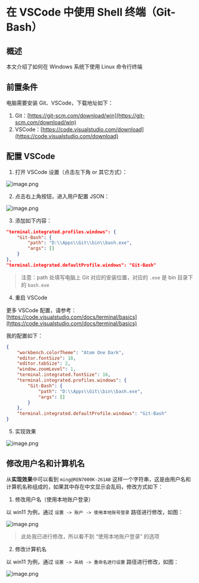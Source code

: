 # 在 VSCode 中使用 Shell 终端（Git-Bash）

## 概述

本文介绍了如何在 Windows 系统下使用 Linux 命令行终端

## 前置条件

电脑需要安装 Git、VSCode，下载地址如下：

1. Git：[https://git-scm.com/download/win](https://git-scm.com/download/win)
2. VSCode：[https://code.visualstudio.com/download](https://code.visualstudio.com/download)

## 配置 VSCode

1. 打开 VSCode 设置（点击左下角 or 其它方式）：

![image.png](https://s2.loli.net/2023/02/14/kvWt7TzDOq4iewb.png)

2. 点击右上角按钮，进入用户配置 JSON：

![image.png](https://s2.loli.net/2023/02/14/91fEOALR5DelwKM.png)

3. 添加如下内容：

```json
"terminal.integrated.profiles.windows": {
    "Git-Bash": {
        "path": "D:\\Apps\\Git\\bin\\bash.exe",
        "args": []
    }
},
"terminal.integrated.defaultProfile.windows": "Git-Bash"
```

> 注意：path 处填写电脑上 Git 对应的安装位置，对应的 `.exe` 是 bin 目录下的 `bash.exe`

4. 重启 VSCode

更多 VSCode 配置，请参考：[https://code.visualstudio.com/docs/terminal/basics](https://code.visualstudio.com/docs/terminal/basics)

我的配置如下：

```json
{
    "workbench.colorTheme": "Atom One Dark",
    "editor.fontSize": 18,
    "editor.tabSize": 2,
    "window.zoomLevel": 1,
    "terminal.integrated.fontSize": 16,
    "terminal.integrated.profiles.windows": {
        "Git-Bash": {
            "path": "D:\\Apps\\Git\\bin\\bash.exe",
            "args": []
        }
    },
    "terminal.integrated.defaultProfile.windows": "Git-Bash"
}
```

5. 实现效果

![image.png](https://s2.loli.net/2023/02/19/51C9W6muUcasqfS.png)

## 修改用户名和计算机名

从**实现效果**中可以看到 `ming@REN7000K-261AB` 这样一个字符串，这是由用户名和计算机名称组成的，如果其中存在中文显示会乱码，修改方式如下：

1. 修改用户名（使用本地账户登录）

以 win11 为例，通过 `设置 -> 账户 -> 使用本地账号登录` 路径进行修改，如图：

![image.png](https://s2.loli.net/2023/02/19/dAJHtOTG8Ig5Vyc.png)

> 此处我已进行修改，所以看不到 “使用本地账户登录” 的选项

2. 修改计算机名

以 win11 为例，通过 `设置 -> 系统 -> 重命名进行设置` 路径进行修改，如图：

![image.png](https://s2.loli.net/2023/02/19/VkUxpb85QDTymEi.png)
